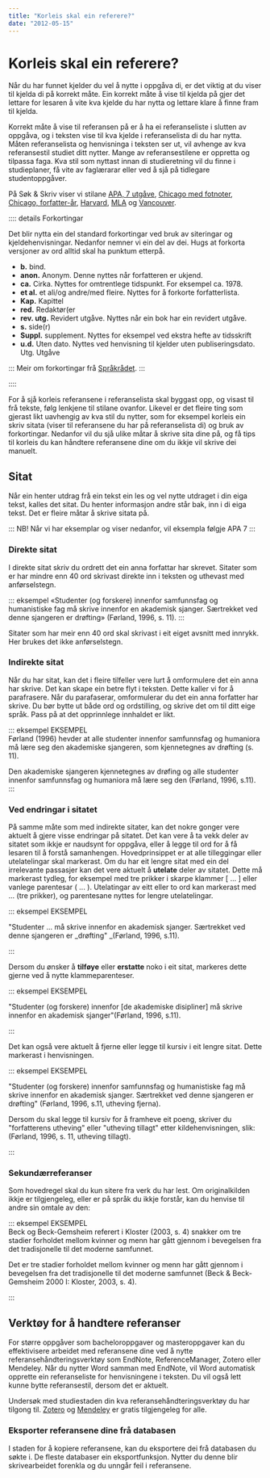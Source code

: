 ```yaml
---
title: "Korleis skal ein referere?"
date: "2012-05-15"
---
```

 # Korleis skal ein referere? 
Når du har funnet kjelder du vel å nytte i oppgåva di, er det viktig at du viser til kjelda di på korrekt måte. Ein korrekt måte å vise til kjelda på gjer det lettare for lesaren å vite kva kjelde du har nytta og lettare klare å finne fram til kjelda. 

Korrekt måte å vise til referansen på er å ha ei referanseliste i slutten av oppgåva, og i teksten vise til kva kjelde i referanselista di du har nytta. Måten referanselista og henvisninga i teksten ser ut, vil avhenge av kva referansestil studiet ditt nytter. Mange av referansestilene er oppretta og tilpassa faga. Kva stil som nyttast innan di studieretning vil du finne i studieplaner, få vite av faglærarar eller ved å sjå på tidlegare studentoppgåver. 

På Søk & Skriv viser vi stilane [APA, 7 utgåve](/referansestiler/apa-7th), [Chicago med fotnoter](/referansestiler/chicago-fotnoter), [Chicago, forfatter-år](/referansestiler/chcago-forfatter-aar), [Harvard](/referansestiler/harvard), [MLA](/referansestiler/mla) og [Vancouver](/referansestiler/vancouver).


:::: details Forkortingar

Det blir nytta ein del standard forkortingar ved bruk av siteringar og kjeldehenvisningar. Nedanfor nemner vi ein del av dei. Hugs at forkorta versjoner av ord alltid skal ha punktum etterpå. 

- **b.** bind. 
- **anon.** Anonym. Denne nyttes når forfatteren er ukjend. 
- **ca.** Cirka. Nyttes for omtrentlege tidspunkt. For eksempel ca. 1978. 
- **et al.** et ali/og andre/med fleire. Nyttes for å forkorte forfatterlista. 
- **Kap.** Kapittel
- **red.** Redaktør(er 
- **rev. utg.** Revidert utgåve. Nyttes når ein bok har ein revidert utgåve.  
- **s.** side(r)  
- **Suppl.** supplement. Nyttes for eksempel ved ekstra hefte av tidsskrift
- **u.d.** Uten dato. Nyttes ved henvisning til kjelder uten publiseringsdato.
  Utg. Utgåve

:::
Meir om forkortingar frå [Språkrådet](https://www.sprakradet.no/sprakhjelp/Skriveregler/Forkortinger/).
:::

::::


For å sjå korleis referansene i referanselista skal byggast opp, og visast til frå tekste, følg lenkjene til stilane ovanfor. Likevel er det fleire ting som gjerast likt uavhengig av kva stil du nytter, som for eksempel korleis ein skriv sitata (viser til referansene du har på referanselista di) og bruk av forkortingar. Nedanfor vil du sjå ulike måtar å skrive sita dine på, og få tips til korleis du kan håndtere referansene dine om du ikkje vil skrive dei manuelt. 


## Sitat
Når ein henter utdrag frå ein tekst ein les og vel nytte utdraget i din eiga tekst, kalles det sitat. Du henter informasjon andre står bak, inn i di eiga tekst. Det er fleire måtar å skrive sitata på. 

:::
NB! Når vi har eksemplar og viser nedanfor, vil eksempla følgje APA 7
:::


### Direkte sitat

I direkte sitat skriv du ordrett det ein anna forfattar har skrevet. Sitater som er har mindre enn 40 ord skrivast direkte inn i teksten og uthevast med anførselstegn.

::: eksempel
«Studenter (og forskere) innenfor samfunnsfag og humanistiske fag må skrive innenfor en akademisk sjanger. Særtrekket ved denne sjangeren er drøfting» (Førland, 1996, s. 11).
:::

Sitater som har meir enn 40 ord skal skrivast i eit eiget avsnitt med innrykk. Her brukes det ikke anførselstegn. 


### Indirekte sitat

Når du har sitat, kan det i fleire tilfeller vere lurt å omformulere det ein anna har skrive. Det kan skape ein betre flyt i teksten. Dette kaller vi for å parafrasere. Når du parafaserar,  omformulerar du det ein anna forfatter har skrive. Du bør bytte ut både ord og ordstilling, og skrive det om til ditt eige språk. Pass på at det opprinnlege innhaldet er likt.

::: eksempel EKSEMPEL  
Førland (1996) hevder at alle studenter innenfor samfunnsfag og humaniora må lære seg den akademiske sjangeren, som kjennetegnes av drøfting (s. 11).

Den akademiske sjangeren kjennetegnes av drøfing og alle studenter innenfor samfunnsfag og humaniora må lære seg den (Førland, 1996, s.11).  
:::

### Ved endringar i sitatet 

På samme måte som med indirekte sitater, kan det nokre gonger vere aktuelt å gjere visse endringar på sitatet. Det kan vere å ta vekk deler av sitatet som ikkje er naudsynt for oppgåva, eller å legge til ord for å få lesaren til å forstå samanhengen. Hovedprinsippet er at alle tilleggingar eller utelatelingar skal markerast. Om du har eit lengre sitat med ein del irrelevante passasjer kan det vere aktuelt å **utelate** deler av sitatet. Dette må markerast tydleg, for eksempel med tre prikker i skarpe klammer \[ ... \] eller vanlege parentesar ( ... ). Utelatingar av eitt eller to ord kan markerast med ... (tre prikker), og parentesane nyttes for lengre utelatelingar.

::: eksempel EKSEMPEL  

"Studenter ... må skrive innenfor en akademisk sjanger. Særtrekket ved denne sjangeren er _drøfting" _(Førland, 1996, s.11).

:::

Dersom du ønsker å **tilføye** eller **erstatte** noko i eit sitat, markeres dette gjerne ved å nytte klammeparenteser. 

::: eksempel EKSEMPEL

"Studenter (og forskere) innenfor \[de akademiske disipliner\] må skrive innenfor en akademisk sjanger"(Førland, 1996, s.11).

:::

Det kan også vere aktuelt å fjerne eller legge til kursiv i eit lengre sitat. Dette markerast i henvisningen. 

::: eksempel EKSEMPEL

"Studenter (og forskere) innenfor samfunnsfag og humanistiske fag må skrive innenfor en akademisk sjanger. Særtrekket ved denne sjangeren er drøfting" (Førland, 1996, s.11, utheving fjerna). 

Dersom du skal legge til kursiv for å framheve eit poeng, skriver du "forfatterens utheving" eller "utheving tillagt" etter kildehenvisningen, slik: (Førland, 1996, s. 11, utheving tillagt).

:::


### Sekundærreferanser

Som hovedregel skal du kun sitere fra verk du har lest. Om originalkilden ikkje er tilgjengeleg, eller er på språk du ikkje forstår, kan du henvise til andre sin omtale av den:

::: eksempel EKSEMPEL  
Beck og Beck-Gemsheim referert i Kloster (2003, s. 4) snakker om tre stadier forholdet mellom kvinner og menn har gått gjennom i bevegelsen fra det tradisjonelle til det moderne samfunnet.

Det er tre stadier forholdet mellom kvinner og menn har gått gjennom i bevegelsen fra det tradisjonelle til det moderne samfunnet (Beck & Beck-Gemsheim 2000 I: Kloster, 2003, s. 4).


:::


## Verktøy for å handtere referanser

For større oppgåver som bacheloroppgaver og masteroppgaver kan du effektivisere arbeidet med referansene dine ved å nytte referansehåndteringsverktøy som EndNote, ReferenceManager, Zotero eller Mendeley. Når du nytter Word samman med EndNote, vil Word automatisk opprette ein referanseliste for henvisningene i teksten. Du vil også lett kunne bytte referansestil, dersom det er aktuelt.

Undersøk med studiestaden din kva referansehåndteringsverktøy du har tilgong til. [Zotero](https://www.zotero.org/) og [Mendeley](https://www.mendeley.com/) er gratis tilgjengeleg for alle.

### Eksporter referansene dine frå databasen

I staden for å kopiere referansene, kan du eksportere dei frå databasen du søkte i. De fleste databaser ein eksportfunksjon. Nytter du denne blir skrivearbeidet forenkla og du unngår feil i referansene.

